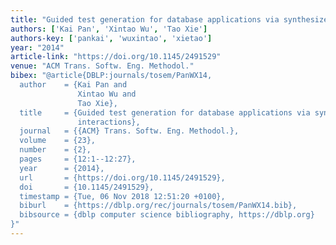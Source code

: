 ```yaml
---
title: "Guided test generation for database applications via synthesized database interactions"
authors: ['Kai Pan', 'Xintao Wu', 'Tao Xie']
authors-key: ['pankai', 'wuxintao', 'xietao']
year: "2014"
article-link: "https://doi.org/10.1145/2491529"
venue: "ACM Trans. Softw. Eng. Methodol."
bibex: "@article{DBLP:journals/tosem/PanWX14,
  author    = {Kai Pan and
               Xintao Wu and
               Tao Xie},
  title     = {Guided test generation for database applications via synthesized database
               interactions},
  journal   = {{ACM} Trans. Softw. Eng. Methodol.},
  volume    = {23},
  number    = {2},
  pages     = {12:1--12:27},
  year      = {2014},
  url       = {https://doi.org/10.1145/2491529},
  doi       = {10.1145/2491529},
  timestamp = {Tue, 06 Nov 2018 12:51:20 +0100},
  biburl    = {https://dblp.org/rec/journals/tosem/PanWX14.bib},
  bibsource = {dblp computer science bibliography, https://dblp.org}
}"
---
```

